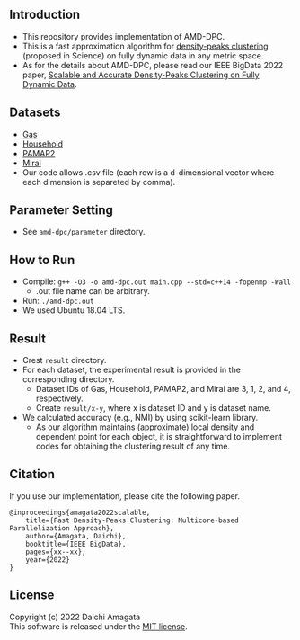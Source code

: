 ## Introduction
* This repository provides implementation of AMD-DPC.
* This is a fast approximation algorithm for [density-peaks clustering](https://science.sciencemag.org/content/344/6191/1492.full) (proposed in Science) on fully dynamic data in any metric space.
* As for the details about AMD-DPC, please read our IEEE BigData 2022 paper, [Scalable and Accurate Density-Peaks Clustering on Fully Dynamic Data](https://).

## Datasets
* [Gas](https://archive.ics.uci.edu/ml/datasets/Gas+sensor+array+under+dynamic+gas+mixtures)
* [Household](https://archive.ics.uci.edu/ml/datasets/Individual+household+electric+power+consumption)
* [PAMAP2](https://archive.ics.uci.edu/ml/datasets/PAMAP2+Physical+Activity+Monitoring)
* [Mirai](https://archive.ics.uci.edu/ml/datasets/Kitsune+Network+Attack+Dataset)
* Our code allows .csv file (each row is a d-dimensional vector where each dimension is separeted by comma).

## Parameter Setting
* See `amd-dpc/parameter` directory.

## How to Run
* Compile: `g++ -O3 -o amd-dpc.out main.cpp --std=c++14 -fopenmp -Wall`
   * .out file name can be arbitrary.
* Run: `./amd-dpc.out`
* We used Ubuntu 18.04 LTS.

## Result
* Crest `result` directory.
* For each dataset, the experimental result is provided in the corresponding directory.
   * Dataset IDs of Gas, Household, PAMAP2, and Mirai are 3, 1, 2, and 4, respectively.
   * Create `result/x-y`, where x is dataset ID and y is dataset name.
* We calculated accuracy (e.g., NMI) by using scikit-learn library.
   * As our algorithm maintains (approximate) local density and dependent point for each object, it is straightforward to implement codes for obtaining the clustering result of any time.



## Citation
If you use our implementation, please cite the following paper.
``` 
@inproceedings{amagata2022scalable,  
    title={Fast Density-Peaks Clustering: Multicore-based Parallelization Approach},  
    author={Amagata, Daichi},  
    booktitle={IEEE BigData},  
    pages={xx--xx},  
    year={2022}  
}
```

## License
Copyright (c) 2022 Daichi Amagata  
This software is released under the [MIT license](https://github.com/amgt-d1/AMD-DPC/blob/main/license.txt).
